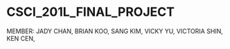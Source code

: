 # CSCI_201L_FINAL_PROJECT
MEMBER: JADY CHAN, BRIAN KOO, SANG KIM, VICKY YU, VICTORIA SHIN, KEN CEN, 
